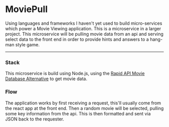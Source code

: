 # MoviePull
Using languages and frameworks I haven't yet used to build micro-services which power a Movie Viewing application.
This is a microservice in a larger project. This microservice will be pulling movie data from an api and serving select data to the front end in order to provide hints and answers to a hang-man style game.

-----

### Stack
This microservice is build using Node.js, using the [Rapid API Movie Database Alternative](https://rapidapi.com/rapidapi/api/movie-database-alternative/) to get movie data.


### Flow
The application works by first receiving a request, this'll usually come from the react app at the front end.
Then a random movie will be selected, pulling some key information from the api.
This is then formatted and sent via JSON back to the requester.